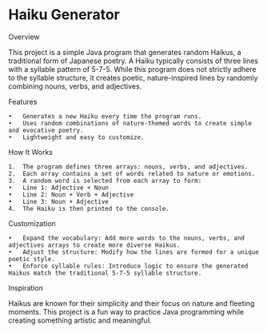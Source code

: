 # Haiku Generator

Overview

This project is a simple Java program that generates random Haikus, a traditional form of Japanese poetry. A Haiku typically consists of three lines with a syllable pattern of 5-7-5. While this program does not strictly adhere to the syllable structure, it creates poetic, nature-inspired lines by randomly combining nouns, verbs, and adjectives.

Features

	•	Generates a new Haiku every time the program runs.
	•	Uses random combinations of nature-themed words to create simple and evocative poetry.
	•	Lightweight and easy to customize.

How It Works

	1.	The program defines three arrays: nouns, verbs, and adjectives.
	2.	Each array contains a set of words related to nature or emotions.
	3.	A random word is selected from each array to form:
	•	Line 1: Adjective + Noun
	•	Line 2: Noun + Verb + Adjective
	•	Line 3: Noun + Adjective
	4.	The Haiku is then printed to the console.

Customization

	•	Expand the vocabulary: Add more words to the nouns, verbs, and adjectives arrays to create more diverse Haikus.
	•	Adjust the structure: Modify how the lines are formed for a unique poetic style.
	•	Enforce syllable rules: Introduce logic to ensure the generated Haikus match the traditional 5-7-5 syllable structure.

Inspiration

Haikus are known for their simplicity and their focus on nature and fleeting moments. This project is a fun way to practice Java programming while creating something artistic and meaningful.
